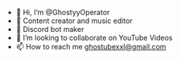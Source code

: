 - 👋 Hi, I’m @GhostyyOperator
- 👀 Content creator and music editor
- 🌱 Discord bot maker
- 💞️ I’m looking to collaborate on YouTube Videos
- 📫 How to reach me ghostubexxl@gmail.com

<!---
GhostyyGG/GhostyyGG is a ✨ special ✨ repository because its `README.md` (this file) appears on your GitHub profile.
You can click the Preview link to take a look at your changes.
--->
